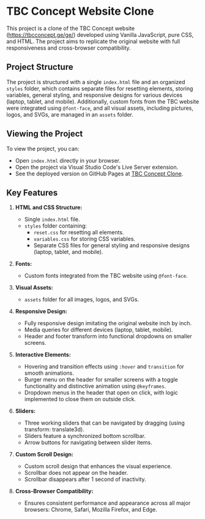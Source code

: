 # TBC Concept Website Clone

This project is a clone of the TBC Concept website (https://tbcconcept.ge/ge/) developed using Vanilla JavaScript, pure CSS, and HTML. The project aims to replicate the original website with full responsiveness and cross-browser compatibility.

## Project Structure

The project is structured with a single `index.html` file and an organized `styles` folder, which contains separate files for resetting elements, storing variables, general styling, and responsive designs for various devices (laptop, tablet, and mobile). Additionally, custom fonts from the TBC website were integrated using `@font-face`, and all visual assets, including pictures, logos, and SVGs, are managed in an `assets` folder.

## Viewing the Project

To view the project, you can:
- Open `index.html` directly in your browser.
- Open the project via Visual Studio Code's Live Server extension.
- See the deployed version on GitHub Pages at [TBC Concept Clone](https://nuccaa99.github.io/TBC_concept/).

## Key Features

1. **HTML and CSS Structure:**
   - Single `index.html` file.
   - `styles` folder containing:
     - `reset.css` for resetting all elements.
     - `variables.css` for storing CSS variables.
     - Separate CSS files for general styling and responsive designs (laptop, tablet, and mobile).

2. **Fonts:**
   - Custom fonts integrated from the TBC website using `@font-face`.

3. **Visual Assets:**
   - `assets` folder for all images, logos, and SVGs.

4. **Responsive Design:**
   - Fully responsive design imitating the original website inch by inch.
   - Media queries for different devices (laptop, tablet, mobile).
   - Header and footer transform into functional dropdowns on smaller screens.

5. **Interactive Elements:**
   - Hovering and transition effects using `:hover` and `transition` for smooth animations.
   - Burger menu on the header for smaller screens with a toggle functionality and distinctive animation using `@keyframes`.
   - Dropdown menus in the header that open on click, with logic implemented to close them on outside click.

6. **Sliders:**
   - Three working sliders that can be navigated by dragging (using transform: translate3d).
   - Sliders feature a synchronized bottom scrollbar.
   - Arrow buttons for navigating between slider items.

7. **Custom Scroll Design:**
   - Custom scroll design that enhances the visual experience.
   - Scrollbar does not appear on the header.
   - Scrollbar disappears after 1 second of inactivity.

8. **Cross-Browser Compatibility:**
   - Ensures consistent performance and appearance across all major browsers: Chrome, Safari, Mozilla Firefox, and Edge.


